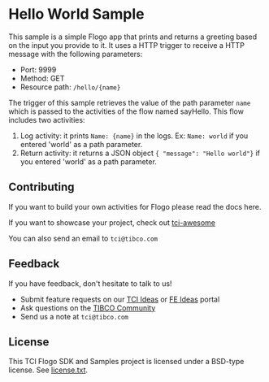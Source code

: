 # Hello World Sample


This sample is a simple Flogo app that prints and returns a greeting based on the input you provide to it. It uses a HTTP trigger to receive a HTTP message with the following parameters:
* Port: 9999
* Method: GET
* Resource path: `/hello/{name}`

The trigger of this sample retrieves the value of the path parameter `name` which is passed to the activities of the flow named sayHello. This flow includes two activities:
1. Log activity: it prints `Name: {name}` in the logs. Ex: `Name: world` if you entered 'world' as a path parameter.
2. Return activity: it returns a JSON object `{ "message": "Hello world"}` if you entered 'world' as a path parameter.

## Contributing
If you want to build your own activities for Flogo please read the docs here.

If you want to showcase your project, check out [tci-awesome](https://github.com/TIBCOSoftware/tci-awesome)

You can also send an email to `tci@tibco.com`

## Feedback
If you have feedback, don't hesitate to talk to us!

* Submit feature requests on our [TCI Ideas](https://ideas.tibco.com/?project=TCI) or [FE Ideas](https://ideas.tibco.com/?project=FE) portal
* Ask questions on the [TIBCO Community](https://community.tibco.com/answers/product/344006)
* Send us a note at `tci@tibco.com`


## License
This TCI Flogo SDK and Samples project is licensed under a BSD-type license. See [license.txt](license.txt).
